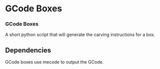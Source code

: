 GCode Boxes
===========

### GCode Boxes

A short python script that will generate the carving instructions for a box.

Dependencies
------------
GCode boxes use mecode to output the GCode.
